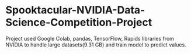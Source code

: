 # Spooktacular-NVIDIA-Data-Science-Competition-Project

Project used Google Colab, pandas, TensorFlow, Rapids libraries from NVIDIA to handle large datasets(9.31 GB) and train model to predict values.
